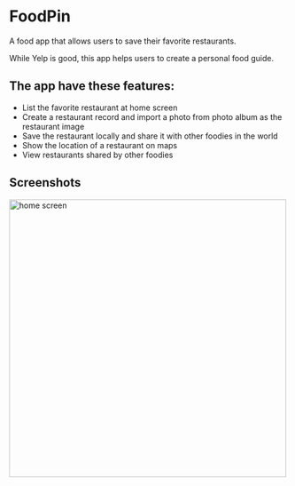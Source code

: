 # FoodPin
A food app that allows users to save their favorite restaurants.

While Yelp is good, this app helps users to create a personal food guide.

## The app have these features:
- List the favorite restaurant at home screen
- Create a restaurant record and import a photo from photo album as the restaurant image
- Save the restaurant locally and share it with other foodies in the world
- Show the location of a restaurant on maps
- View restaurants shared by other foodies


## Screenshots
<img width="500" height="500" alt="home screen" src="https://user-images.githubusercontent.com/19711677/53697711-0bacaf80-3dcc-11e9-8fd3-0d762480a7c6.png">
